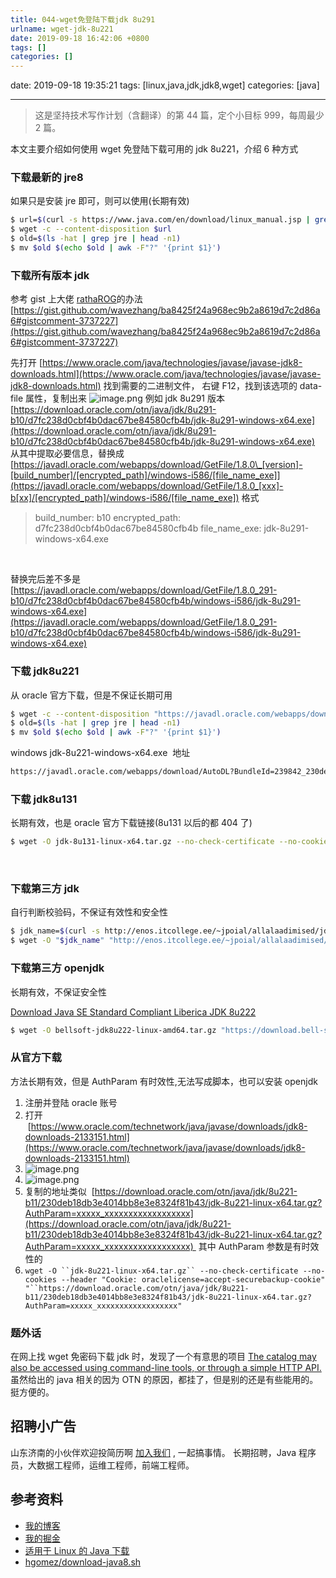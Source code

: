 ```yaml
---
title: 044-wget免登陆下载jdk 8u291
urlname: wget-jdk-8u221
date: 2019-09-18 16:42:06 +0800
tags: []
categories: []
---
```


date: 2019-09-18 19:35:21
tags: [linux,java,jdk,jdk8,wget]
categories: [java]

---

> 这是坚持技术写作计划（含翻译）的第 44 篇，定个小目标 999，每周最少 2 篇。

本文主要介绍如何使用 wget 免登陆下载可用的 jdk 8u221，介绍 6 种方式

<!-- more -->

### 下载最新的 jre8

如果只是安装 jre 即可，则可以使用(长期有效)

```bash
$ url=$(curl -s https://www.java.com/en/download/linux_manual.jsp | grep -E ".*x64.*javadl" | grep -v "RPM" | sed "s/.*href=\"//g;s/\".*//g" | head -n 1)
$ wget -c --content-disposition $url
$ old=$(ls -hat | grep jre | head -n1)
$ mv $old $(echo $old | awk -F"?" '{print $1}')
```

### 下载所有版本 jdk

参考 gist 上大佬 [rathaROG](https://gist.github.com/rathaROG)的办法
[https://gist.github.com/wavezhang/ba8425f24a968ec9b2a8619d7c2d86a6#gistcomment-3737227](https://gist.github.com/wavezhang/ba8425f24a968ec9b2a8619d7c2d86a6#gistcomment-3737227)
​

先打开 [https://www.oracle.com/java/technologies/javase/javase-jdk8-downloads.html](https://www.oracle.com/java/technologies/javase/javase-jdk8-downloads.html) 找到需要的二进制文件，
右键 F12，找到该选项的 data-file 属性，复制出来
![image.png](https://cdn.nlark.com/yuque/0/2021/png/226273/1620957590189-63faa23f-4056-407d-9872-993c61c0c40e.png#clientId=u5f71187a-f466-4&from=paste&height=384&id=u79d20584&margin=%5Bobject%20Object%5D&name=image.png&originHeight=384&originWidth=1416&originalType=binary&size=76196&status=done&style=none&taskId=uec040641-b83b-4d9e-9164-4800d3bf9e9&width=1416)
例如 jdk 8u291 版本
[https://download.oracle.com/otn/java/jdk/8u291-b10/d7fc238d0cbf4b0dac67be84580cfb4b/jdk-8u291-windows-x64.exe](https://download.oracle.com/otn/java/jdk/8u291-b10/d7fc238d0cbf4b0dac67be84580cfb4b/jdk-8u291-windows-x64.exe)
从其中提取必要信息，替换成 [https://javadl.oracle.com/webapps/download/GetFile/1.8.0\_[version]-[build_number]/[encrypted_path]/windows-i586/[file_name_exe]](https://javadl.oracle.com/webapps/download/GetFile/1.8.0_[xxx]-b[xx]/[encrypted_path]/windows-i586/[file_name_exe]) 格式

> [version]: 291
> build_number: b10
> encrypted_path: d7fc238d0cbf4b0dac67be84580cfb4b
> file_name_exe: jdk-8u291-windows-x64.exe

​

替换完后差不多是 [https://javadl.oracle.com/webapps/download/GetFile/1.8.0_291-b10/d7fc238d0cbf4b0dac67be84580cfb4b/windows-i586/jdk-8u291-windows-x64.exe](https://javadl.oracle.com/webapps/download/GetFile/1.8.0_291-b10/d7fc238d0cbf4b0dac67be84580cfb4b/windows-i586/jdk-8u291-windows-x64.exe)
​

### 下载 jdk8u221

从 oracle 官方下载，但是不保证长期可用

```bash
$ wget -c --content-disposition "https://javadl.oracle.com/webapps/download/AutoDL?BundleId=239835_230deb18db3e4014bb8e3e8324f81b43"
$ old=$(ls -hat | grep jre | head -n1)
$ mv $old $(echo $old | awk -F"?" '{print $1}')
```

windows jdk-8u221-windows-x64.exe  地址

```bash
https://javadl.oracle.com/webapps/download/AutoDL?BundleId=239842_230deb18db3e4014bb8e3e8324f81b43
```

### 下载 jdk8u131

长期有效，也是 oracle 官方下载链接(8u131 以后的都 404 了)

```bash
$ wget -O jdk-8u131-linux-x64.tar.gz --no-check-certificate --no-cookies --header "Cookie: oraclelicense=accept-securebackup-cookie" http://download.oracle.com/otn-pub/java/jdk/8u131-b11/d54c1d3a095b4ff2b6607d096fa80163/jdk-8u131-linux-x64.tar.gz
```

​

### 下载第三方 jdk

自行判断校验码，不保证有效性和安全性

```bash
$ jdk_name=$(curl -s http://enos.itcollege.ee/~jpoial/allalaadimised/jdk8/ | grep tar.gz | grep -v demo |sed "s/.*href=\"//g;s/\".*//g"|head -n 1)
$ wget -O "$jdk_name" "http://enos.itcollege.ee/~jpoial/allalaadimised/jdk8/$jdk_name"
```

### 下载第三方 openjdk

长期有效，不保证安全性

[Download Java SE Standard Compliant Liberica JDK 8u222](https://bell-sw.com/pages/java-8u222/)

```bash
$ wget -O bellsoft-jdk8u222-linux-amd64.tar.gz "https://download.bell-sw.com/java/8u222/bellsoft-jdk8u222-linux-amd64.tar.gz"
```

### 从官方下载

方法长期有效，但是 AuthParam 有时效性,无法写成脚本，也可以安装 openjdk

1. 注册并登陆 oracle 账号
1. 打开  [https://www.oracle.com/technetwork/java/javase/downloads/jdk8-downloads-2133151.html](https://www.oracle.com/technetwork/java/javase/downloads/jdk8-downloads-2133151.html)
1. ![image.png](https://cdn.nlark.com/yuque/0/2019/png/226273/1568853475035-279da7c9-a353-4be0-8515-e640e3cdb248.png#height=423&id=W0T6L&name=image.png&originHeight=423&originWidth=703&originalType=binary&size=75666&status=done&style=none&width=703)
1. ![image.png](https://cdn.nlark.com/yuque/0/2019/png/226273/1568853516316-68e23846-09d1-47fc-83b5-bd0d8d55ffe5.png#height=227&id=TlZIf&name=image.png&originHeight=227&originWidth=902&originalType=binary&size=32289&status=done&style=none&width=902)
1. 复制的地址类似  [https://download.oracle.com/otn/java/jdk/8u221-b11/230deb18db3e4014bb8e3e8324f81b43/jdk-8u221-linux-x64.tar.gz?AuthParam=xxxxx_xxxxxxxxxxxxxxxxxx](https://download.oracle.com/otn/java/jdk/8u221-b11/230deb18db3e4014bb8e3e8324f81b43/jdk-8u221-linux-x64.tar.gz?AuthParam=xxxxx_xxxxxxxxxxxxxxxxxx)  其中 AuthParam 参数是有时效性的
1. ` wget -O ``jdk-8u221-linux-x64.tar.gz`` --no-check-certificate --no-cookies --header "Cookie: oraclelicense=accept-securebackup-cookie" "``https://download.oracle.com/otn/java/jdk/8u221-b11/230deb18db3e4014bb8e3e8324f81b43/jdk-8u221-linux-x64.tar.gz?AuthParam=xxxxx_xxxxxxxxxxxxxxxxxx" `

### 题外话

在网上找 wget 免密码下载 jdk 时，发现了一个有意思的项目
[The catalog may also be accessed using command-line tools, or through a simple HTTP API.](https://lv.binarybabel.org/catalog) 
虽然给出的 java 相关的因为 OTN 的原因，都挂了，但是别的还是有些能用的。挺方便的。

## 招聘小广告

山东济南的小伙伴欢迎投简历啊 [加入我们](https://www.shunnengnet.com/index.php/Home/Contact/join.html) , 一起搞事情。
长期招聘，Java 程序员，大数据工程师，运维工程师，前端工程师。

## 参考资料

- [我的博客](https://anjia0532.github.io/2019/09/18/wget-jdk-8u221)
- [我的掘金](https://juejin.im/post/5d82d3fbf265da039929a9d9)
- [适用于 Linux 的 Java 下载](https://www.java.com/en/download/linux_manual.jsp)
- [hgomez/download-java8.sh](https://gist.github.com/hgomez/9650687)
